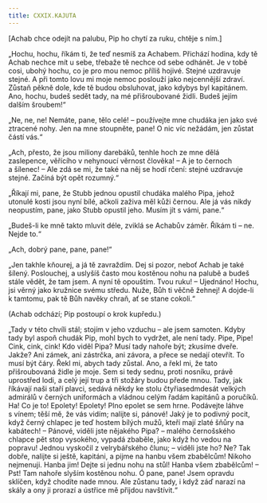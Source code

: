 ```yaml
---
title: CXXIX.KAJUTA
---
```


\[Achab chce odejít na palubu, Pip ho chytí za ruku, chtěje s ním.\]

„Hochu, hochu, říkám ti, že teď nesmíš za Achabem. Přichází hodina, kdy tě Achab nechce mít u sebe, třebaže tě nechce od sebe odhánět. Je v tobě cosi, ubohý hochu, co je pro mou nemoc příliš hojivé. Stejné uzdravuje stejné. A při tomto lovu mi moje nemoc poslouží jako nejcennější zdraví. Zůstaň pěkně dole, kde tě budou obsluhovat, jako kdybys byl kapitánem. Ano, hochu, budeš sedět tady, na mé přišroubované židli. Budeš jejím dalším šroubem!“

„Ne, ne, ne! Nemáte, pane, tělo celé! – používejte mne chudáka jen jako své ztracené nohy. Jen na mne stoupněte, pane! O nic víc nežádám, jen zůstat částí vás.“

„Ach, přesto, že jsou miliony darebáků, tenhle hoch ze mne dělá zaslepence, věřícího v nehynoucí věrnost člověka! – A je to černoch a šílenec! – Ale zdá se mi, že také na něj se hodí rčení: stejné uzdravuje stejné. Začíná být opět rozumný.“

„Říkají mi, pane, že Stubb jednou opustil chudáka malého Pipa, jehož utonulé kosti jsou nyní bílé, ačkoli zaživa měl kůži černou. Ale já vás nikdy neopustím, pane, jako Stubb opustil jeho. Musím jít s vámi, pane.“

„Budeš-li ke mně takto mluvit déle, zviklá se Achabův záměr. Říkám ti – ne. Nejde to.“

„Ach, dobrý pane, pane, pane!“

„Jen takhle kňourej, a já tě zavraždím. Dej si pozor, neboť Achab je také šílený. Poslouchej, a uslyšíš často mou kostěnou nohu na palubě a budeš stále vědět, že tam jsem. A nyní tě opouštím. Tvou ruku! – Ujednáno! Hochu, jsi věrný jako kružnice svému středu. Nuže, Bůh ti věčně žehnej! A dojde-li k tamtomu, pak tě Bůh navěky chraň, ať se stane cokoli.“

(Achab odchází; Pip postoupí o krok kupředu.)

„Tady v této chvíli stál; stojím v jeho vzduchu – ale jsem samoten. Kdyby tady byl aspoň chudák Pip, mohl bych to vydržet, ale není tady. Pipe, Pipe! Cink, cink, cink! Kdo viděl Pipa? Musí tady nahoře být; zkusíme dveře. Jakže? Ani zámek, ani zástrčka, ani závora, a přece se nedají otevřít. To musí být čáry. Řekl mi, abych tady zůstal. Ano, a řekl mi, že tato přišroubovaná židle je moje. Sem si tedy sednu, proti nosníku, právě uprostřed lodi, a celý její trup a tři stožáry budou přede mnou. Tady, jak říkávají naši staří plavci, sedává někdy ke stolu čtyřiasedmdesát velkých admirálů v černých uniformách a vládnou celým řadám kapitánů a poručíků. Ha! Co je to! Epolety! Epolety! Plno epolet se sem hrne. Podávejte láhve s vínem; těší mě, že vás vidím; nalijte si, pánové! Jaký je to podivný pocit, když černý chlapec je teď hostem bílých mužů, kteří mají zlaté šňůry na kabátech! – Pánové, viděli jste nějakého Pipa? – malého černošského chlapce pět stop vysokého, vypadá zbaběle, jako když ho vedou na popravu! Jednou vyskočil z velrybářského člunu; – viděli jste ho? Ne? Tak dobře, nalijte si ještě, kapitáni, a pijme na hanbu všem zbabělcům! Nikoho nejmenuji. Hanba jim! Dejte si jednu nohu na stůl! Hanba všem zbabělcům! – Pst! Tam nahoře slyším kostěnou nohu. Ó pane, pane! Jsem opravdu sklíčen, když chodíte nade mnou. Ale zůstanu tady, i když záď narazí na skály a ony ji prorazí a ústřice mě přijdou navštívit.“
